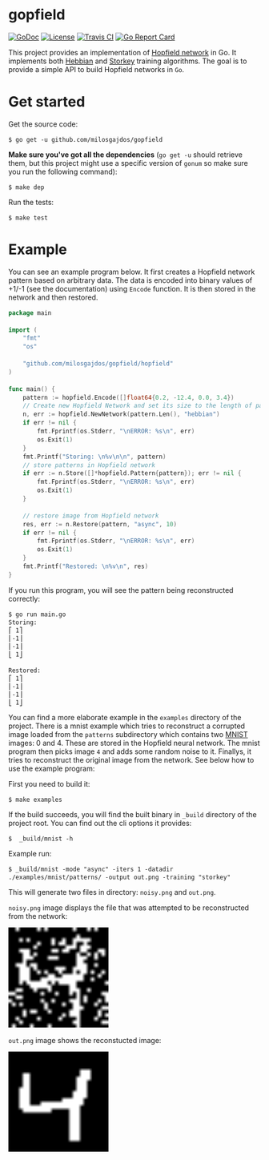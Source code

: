 # gopfield

[![GoDoc](https://godoc.org/github.com/milosgajdos/gopfield?status.svg)](https://godoc.org/github.com/milosgajdos/gopfield)
[![License](https://img.shields.io/:license-apache-blue.svg)](https://opensource.org/licenses/Apache-2.0)
[![Travis CI](https://travis-ci.org/milosgajdos/gopfield.svg?branch=master)](https://travis-ci.org/milosgajdos/gopfield)
[![Go Report Card](https://goreportcard.com/badge/github.com/milosgajdos/gopfield)](https://goreportcard.com/report/github.com/milosgajdos/gopfield)

This project provides an implementation of [Hopfield network](https://en.wikipedia.org/wiki/Hopfield_network) in Go. It implements both [Hebbian](https://en.wikipedia.org/wiki/Hopfield_network#Hebbian_learning_rule_for_Hopfield_networks) and [Storkey](https://en.wikipedia.org/wiki/Hopfield_network#The_Storkey_learning_rule) training algorithms. The goal is to provide a simple API to build Hopfield networks in `Go`.

# Get started

Get the source code:

```
$ go get -u github.com/milosgajdos/gopfield
```

**Make sure you've got all the dependencies** (`go get -u` should retrieve them, but this project might use a specific version of `gonum` so make sure you run the following command):

```
$ make dep
```

Run the tests:

```
$ make test
```

# Example

You can see an example program below. It first creates a Hopfield network pattern based on arbitrary data. The data is encoded into binary values of +1/-1 (see the documentation) using `Encode` function. It is then stored in the network and then restored.

```go
package main

import (
	"fmt"
	"os"

	"github.com/milosgajdos/gopfield/hopfield"
)

func main() {
	pattern := hopfield.Encode([]float64{0.2, -12.4, 0.0, 3.4})
	// Create new Hopfield Network and set its size to the length of pattern
	n, err := hopfield.NewNetwork(pattern.Len(), "hebbian")
	if err != nil {
		fmt.Fprintf(os.Stderr, "\nERROR: %s\n", err)
		os.Exit(1)
	}
	fmt.Printf("Storing: \n%v\n\n", pattern)
	// store patterns in Hopfield network
	if err := n.Store([]*hopfield.Pattern{pattern}); err != nil {
		fmt.Fprintf(os.Stderr, "\nERROR: %s\n", err)
		os.Exit(1)
	}

	// restore image from Hopfield network
	res, err := n.Restore(pattern, "async", 10)
	if err != nil {
		fmt.Fprintf(os.Stderr, "\nERROR: %s\n", err)
		os.Exit(1)
	}
	fmt.Printf("Restored: \n%v\n", res)
}
```

If you run this program, you will see the pattern being reconstructed correctly:

```
$ go run main.go
Storing:
⎡ 1⎤
⎢-1⎥
⎢-1⎥
⎣ 1⎦

Restored:
⎡ 1⎤
⎢-1⎥
⎢-1⎥
⎣ 1⎦
```

You can find a more elaborate example in the `examples` directory of the project. There is a mnist example which tries to reconstruct a corrupted image loaded from the `patterns` subdirectory which contains two [MNIST](http://yann.lecun.com/exdb/mnist/) images: 0 and 4. These are stored in the Hopfield neural network. The mnist program then picks image `4` and adds some random noise to it. Finallys, it tries to reconstruct the original image from the network. See below how to use the example program:

First you need to build it:

```
$ make examples
```

If the build succeeds, you will find the built binary in `_build` directory of the project root. You can find out the cli options it provides:

```
$  _build/mnist -h
```

Example run:

```
$ _build/mnist -mode "async" -iters 1 -datadir ./examples/mnist/patterns/ -output out.png -training "storkey"
```

This will generate two files in directory: `noisy.png` and `out.png`.

`noisy.png` image displays the file that was attempted to be reconstructed from the network:

<img src="./examples/mnist/noisy.png" alt="Corrupted image 4" width="200">


`out.png` image shows the reconstucted image:

<img src="./examples/mnist/out.png" alt="Reconstructed image 4" width="200">

